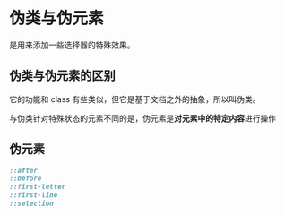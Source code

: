 # 伪类与伪元素

是用来添加一些选择器的特殊效果。

## 伪类与伪元素的区别

它的功能和 class 有些类似，但它是基于文档之外的抽象，所以叫伪类。

与伪类针对特殊状态的元素不同的是，伪元素是**对元素中的特定内容**进行操作

## 伪元素

```css
::after
::before
::first-letter
::first-line
::selection
```
